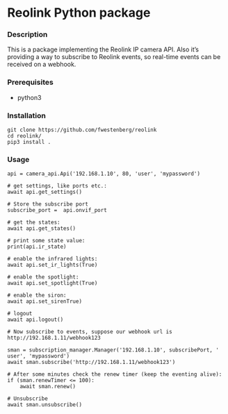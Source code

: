 Reolink Python package
======================

### Description

This is a package implementing the Reolink IP camera API. Also it’s providing a way to subscribe to Reolink events, so real-time events can be received on a webhook.

### Prerequisites

- python3

### Installation

````
git clone https://github.com/fwestenberg/reolink
cd reolink/
pip3 install .
````

### Usage

````
api = camera_api.Api('192.168.1.10', 80, 'user', 'mypassword')

# get settings, like ports etc.:
await api.get_settings()

# Store the subscribe port
subscribe_port =  api.onvif_port

# get the states:
await api.get_states()

# print some state value:
print(api.ir_state)

# enable the infrared lights:
await api.set_ir_lights(True)

# enable the spotlight:
await api.set_spotlight(True)

# enable the siron:
await api.set_sirenTrue)

# logout
await api.logout()

# Now subscribe to events, suppose our webhook url is http://192.168.1.11/webhook123

sman = subscription_manager.Manager('192.168.1.10', subscribePort, ' user', 'mypassword')
await sman.subscribe('http://192.168.1.11/webhook123')

# After some minutes check the renew timer (keep the eventing alive):
if (sman.renewTimer <= 100):
    await sman.renew()

# Unsubscribe
await sman.unsubscribe()
````
